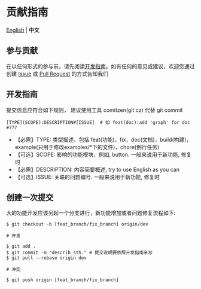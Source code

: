 # 贡献指南

[English](./CONTRIBUTING.md) | **中文**

## 参与贡献
在以任何形式的参与前，请先阅读[开发指南](##开发指南)。如有任何的意见或建议，欢迎您通过创建  [Issue](https://github.com/cysprout/front-end-corner/issues) 或 [Pull Request](https://github.com/cysprout/front-end-corner/pulls) 的方式告知我们

## 开发指南
提交信息应符合如下规则， 建议使用工具 comitzen(git cz) 代替 git commit

    [TYPE](SCOPE):DESCRIPTION#[ISSUE]  # 如 feat(doc):add 'graph' for doc #777

- 【必需】TYPE: 类型描述。包括 feat(功能)，fix，doc(文档)，build(构建)，example(只用于修改examples/*下的文件)，chore(例行任务)
- 【可选】SCOPE: 影响的功能模块，例如, button. 一般来说用于新功能, 修复时
- 【必需】DESCRIPTION: 内容简要概述, try to use English as you can
- 【可选】ISSUE: 关联的问题编号. 一般来说用于新功能, 修复时

## 创建一次提交
大的功能开发应该另起一个分支进行，新功能增加或者问题修复流程如下:
```
$ git checkout -b [feat_branch/fix_branch] origin/dev

# 开发

$ git add .
$ git commit -m "describ sth." # 提交说明要依照开发指南来写
$ git pull --rebase origin dev

# 冲突

$ git push origin [feat_branch/fix_branch]
```
